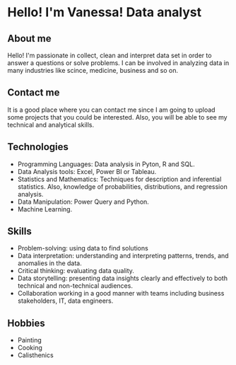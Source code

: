 # Hello! I'm Vanessa! Data analyst
## About me 
Hello! I'm passionate in collect, clean and interpret data set in order to answer a questions or solve problems. I can be involved in analyzing data in many industries like scince, medicine, business and so on. 
## Contact me
It is a good place where you can contact me since I am going to upload some projects that you could be interested. Also, you will be able to see my technical and analytical skills. 
## Technologies 
- Programming Languages: Data analysis in Pyton, R and SQL. 
- Data Analysis tools: Excel, Power BI or Tableau.
- Statistics and Mathematics: Techniques for description and inferential statistics. Also, knowledge of probabilities, distributions, and regression analysis.
- Data Manipulation: Power Query and Python.
- Machine Learning.
 ## Skills
- Problem-solving: using data to find solutions 
- Data interpretation: understanding and interpreting patterns, trends, and anomalies in the data.
- Critical thinking: evaluating data quality.
- Data storytelling: presenting data insights clearly and effectively to both technical and non-technical audiences.
- Collaboration working in a good manner with teams including business stakeholders, IT, data engineers.
## Hobbies
- Painting 
- Cooking 
- Calisthenics


